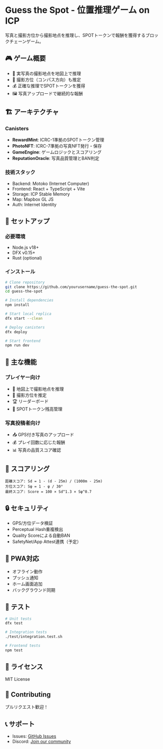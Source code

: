 # Guess the Spot - 位置推理ゲーム on ICP

写真と撮影方位から撮影地点を推理し、SPOTトークンで報酬を獲得するブロックチェーンゲーム。

## 🎮 ゲーム概要

- 📸 実写真の撮影地点を地図上で推理
- 🧭 撮影方位（コンパス方向）も推定
- 💰 正確な推理でSPOTトークンを獲得
- 🖼️ 写真アップロードで継続的な報酬

## 🏗️ アーキテクチャ

### Canisters
- **RewardMint**: ICRC-1準拠のSPOTトークン管理
- **PhotoNFT**: ICRC-7準拠の写真NFT発行・保存
- **GameEngine**: ゲームロジックとスコアリング
- **ReputationOracle**: 写真品質管理とBAN判定

### 技術スタック
- Backend: Motoko (Internet Computer)
- Frontend: React + TypeScript + Vite
- Storage: ICP Stable Memory
- Map: Mapbox GL JS
- Auth: Internet Identity

## 🚀 セットアップ

### 必要環境
- Node.js v18+
- DFX v0.15+
- Rust (optional)

### インストール
```bash
# Clone repository
git clone https://github.com/yourusername/guess-the-spot.git
cd guess-the-spot

# Install dependencies
npm install

# Start local replica
dfx start --clean

# Deploy canisters
dfx deploy

# Start frontend
npm run dev
```

## 🎯 主な機能

### プレイヤー向け
- 📍 地図上で撮影地点を推理
- 🧭 撮影方位を推定
- 🏆 リーダーボード
- 💼 SPOTトークン残高管理

### 写真投稿者向け
- 📤 GPS付き写真のアップロード
- 💰 プレイ回数に応じた報酬
- 📊 写真の品質スコア確認

## 📐 スコアリング

```
距離スコア: Sd = 1 - (d - 25m) / (1000m - 25m)
方位スコア: Sφ = 1 - φ / 30°
最終スコア: Score = 100 × Sd^1.3 × Sφ^0.7
```

## 🔒 セキュリティ

- GPS/方位データ検証
- Perceptual Hash重複検出
- Quality Scoreによる自動BAN
- SafetyNet/App Attest連携（予定）

## 📱 PWA対応

- オフライン動作
- プッシュ通知
- ホーム画面追加
- バックグラウンド同期

## 🧪 テスト

```bash
# Unit tests
dfx test

# Integration tests
./test/integration.test.sh

# Frontend tests
npm test
```

## 📄 ライセンス

MIT License

## 🤝 Contributing

プルリクエスト歓迎！

## 📞 サポート

- Issues: [GitHub Issues](https://github.com/yourusername/guess-the-spot/issues)
- Discord: [Join our community](#)